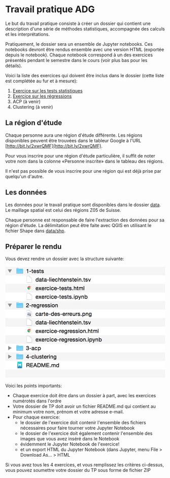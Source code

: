 # Travail pratique ADG

Le but du travail pratique consiste à créer un dossier qui contient une description d'une série de méthodes statistiques, accompagnée des calculs et les interprétations.

Pratiquement, le dossier sera un ensemble de Jupyter notebooks. Ces notebooks devront être rendus ensemble avec une version HTML (exportée depuis le notebook). Chaque notebook correspond à un des exercices présentés pendant le semestre dans le cours (voir plus bas pour les détails).

Voici la liste des exercices qui doivent être inclus dans le dossier (cette liste est complétée au fur et à mesure):

1. [Exercice sur les tests statistiques](../17-tests-statistiques/exercice-tests-statistiques.md)
2. [Exercice sur les régressions](../26-glm/4-exercice-regression.md)
3. ACP (à venir)
4. Clustering (à venir)


## La région d'étude

Chaque personne aura une région d'étude différente. Les régions disponibles peuvent être trouvées dans le tableur Google à l'URL [http://bit.ly/2xwrQMF](http://bit.ly/2xwrQMF).

Pour vous inscrire pour une région d'étude particulière, il suffit de noter votre nom dans la colonne «Personne inscrite» dans le tableau des régions.

Il n'est pas possible de vous inscrire pour une région qui est déjà prise par quelqu'un d'autre.

## Les données

Les données pour le travail pratique sont disponibles dans le dossier [data](../data). Le maillage spatial est celui des régions Z05 de Suisse.

Chaque personne est responsable de faire l'extraction des données pour sa région d'étude. La délimitation peut être faite avec QGIS en utilisant le fichier Shape dans [data/shp](../data/shp).


## Préparer le rendu

Vous devez rendre un dossier avec la structure suivante:

![](figures/structure-dossier-rendu.png)

Voici les points importants:

- Chaque exercice doit être dans un dossier à part, avec les exercices numérotés dans l'ordre
- Votre dossier de TP doit avoir un fichier README.md qui contient au minimum votre nom, prénom et votre adresse e-mail.
- Pour chaque exercice:
	- le dossier de l'exercice doit contenir l'ensemble des fichiers nécessaires pour faire tourner votre Jupyter Notebook
	- le dossier de l'exercice doit également contenir l'ensemble des images que vous avez inséré dans le Notebook
	- évidemment le Jupyter Notebook de l'exercice!
	- et un export HTML du Jupyter Notebook (dans Jupyter, menu File > Download As... > HTML

Si vous avez tous les 4 exercices, et vous remplissez les critères ci-dessus, vous pouvez soumettre votre dossier du TP sous forme de fichier ZIP